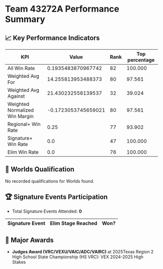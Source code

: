# Team 43272A Performance Summary

## 📈 Key Performance Indicators
| KPI | Value | Rank | Top percentage |
| --- | ----- | ---- | ----- |
| All Win Rate | 0.1935483870967742 | 82 | 100.000 |
| Weighted Avg For | 14.255813953488373 | 80 | 97.561 |
| Weighted Avg Against | 21.430232558139537 | 32 | 39.024 |
| Weighted Normalized Win Margin | -0.1723053745659021 | 80 | 97.561 |
| Regional+ Win Rate | 0.25 | 77 | 93.902 |
| Signature+ Win Rate | 0.0 | 47 | 100.000 |
| Elim Win Rate | 0.0 | 76 | 100.000 |


## 🎯 Worlds Qualification
No recorded qualifications for Worlds found.

## 🏆 Signature Events Participation
- Total Signature Events Attended: **0**

| Signature Event | Elim Stage Reached | Won? |
|:----------------|:-------------------|:----|


## 🥇 Major Awards
- **Judges Award (VRC/VEXU/VAIC/ADC/VAIRC)** at 2025Texas Region 2 High School State Championship (HS VRC): VEX 2024-2025 High Stakes

